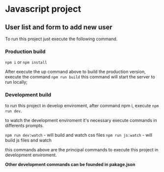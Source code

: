 # Javascript project 
## User list and form to add new user

To run this project just execute the following command.

### Production build
`npm i` or `npm install`

After execute the up command above to build the production version, execute the command `npm run build` this command will start the server to run locally;

### Development build

to run this project in develop enviroment, after command npm i, execute `npm run dev`.

to watch the development enviroment it's necessary execute commands in differents prompts.

`npm run dev:watch` - will build and watch css files
`npm run js:watch` - will build js files and watch

this commands above are the principal commands to execute this project in development enviroment.

**Other development commands can be founded in pakage.json**

